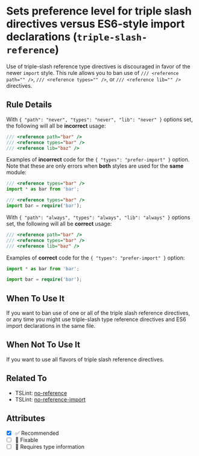 # Sets preference level for triple slash directives versus ES6-style import declarations (`triple-slash-reference`)

Use of triple-slash reference type directives is discouraged in favor of the newer `import` style. This rule allows you to ban use of `/// <reference path="" />`, `/// <reference types="" />`, or `/// <reference lib="" />` directives.

## Rule Details

With `{ "path": "never", "types": "never", "lib": "never" }` options set, the following will all be **incorrect** usage:

```ts
/// <reference path="bar" />
/// <reference types="bar" />
/// <reference lib="baz" />
```

Examples of **incorrect** code for the `{ "types": "prefer-import" }` option. Note that these are only errors when **both** styles are used for the **same** module:

```ts
/// <reference types="bar" />
import * as bar from 'bar';
```

```ts
/// <reference types="bar" />
import bar = require('bar');
```

With `{ "path": "always", "types": "always", "lib": "always" }` options set, the following will all be **correct** usage:

```ts
/// <reference path="bar" />
/// <reference types="bar" />
/// <reference lib="baz" />
```

Examples of **correct** code for the `{ "types": "prefer-import" }` option:

```ts
import * as bar from 'bar';
```

```ts
import bar = require('bar');
```

## When To Use It

If you want to ban use of one or all of the triple slash reference directives, or any time you might use triple-slash type reference directives and ES6 import declarations in the same file.

## When Not To Use It

If you want to use all flavors of triple slash reference directives.

## Related To

- TSLint: [no-reference](http://palantir.github.io/tslint/rules/no-reference/)
- TSLint: [no-reference-import](https://palantir.github.io/tslint/rules/no-reference-import/)

## Attributes

- [x] ✅ Recommended
- [ ] 🔧 Fixable
- [ ] 💭 Requires type information
